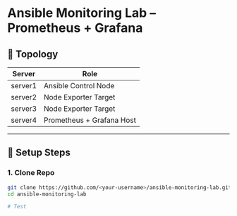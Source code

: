 # Ansible Monitoring Lab – Prometheus + Grafana

## 🧩 Topology

| Server      | Role                       |
|-------------|----------------------------|
| server1     | Ansible Control Node       |
| server2     | Node Exporter Target       |
| server3     | Node Exporter Target       |
| server4     | Prometheus + Grafana Host  |

---

## 🔧 Setup Steps

### 1. Clone Repo
```bash
git clone https://github.com/<your-username>/ansible-monitoring-lab.git
cd ansible-monitoring-lab

# Test
